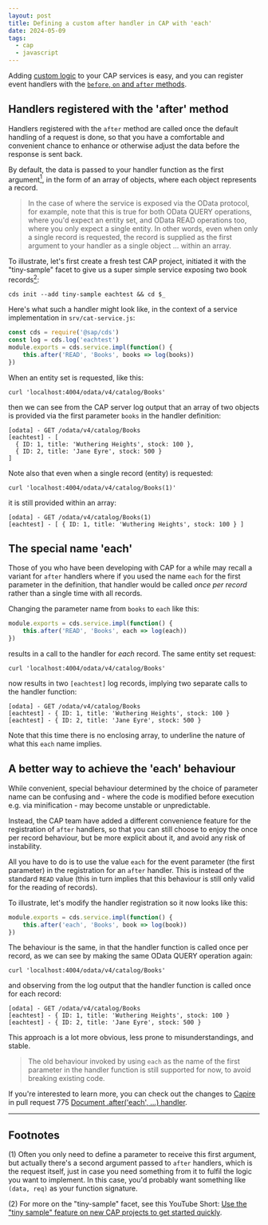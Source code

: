 ```yaml
---
layout: post
title: Defining a custom after handler in CAP with 'each'
date: 2024-05-09
tags:
  - cap
  - javascript
---
```

Adding [custom logic](https://cap.cloud.sap/docs/get-started/in-a-nutshell#adding-custom-logic) to your CAP services is easy, and you can register event handlers with the [`before`, `on` and `after` methods](https://cap.cloud.sap/docs/node.js/core-services#srv-on-before-after).

## Handlers registered with the 'after' method

Handlers registered with the `after` method are called once the default handling of a request is done, so that you have a comfortable and convenient chance to enhance or otherwise adjust the data before the response is sent back.

By default, the data is passed to your handler function as the first argument[<sup>1</sup>](#footnotes), in the form of an array of objects, where each object represents a record.

> In the case of where the service is exposed via the OData protocol, for example, note that this is true for both OData QUERY operations, where you'd expect an entity set, and OData READ operations too, where you only expect a single entity. In other words, even when only a single record is requested, the record is supplied as the first argument to your handler as a single object ... within an array.

To illustrate, let's first create a fresh test CAP project, initiated it with the "tiny-sample" facet to give us a super simple service exposing two book records[<sup>2</sup>](#footnotes):

```shell
cds init --add tiny-sample eachtest && cd $_
```

Here's what such a handler might look like, in the context of a service implementation in `srv/cat-service.js`:

```javascript
const cds = require('@sap/cds')
const log = cds.log('eachtest')
module.exports = cds.service.impl(function() {
    this.after('READ', 'Books', books => log(books))
})
```

When an entity set is requested, like this:

```shell
curl 'localhost:4004/odata/v4/catalog/Books'
```

then we can see from the CAP server log output that an array of two objects is provided via the first parameter `books` in the handler definition:

```log
[odata] - GET /odata/v4/catalog/Books
[eachtest] - [
  { ID: 1, title: 'Wuthering Heights', stock: 100 },
  { ID: 2, title: 'Jane Eyre', stock: 500 }
]
```

Note also that even when a single record (entity) is requested:

```shell
curl 'localhost:4004/odata/v4/catalog/Books(1)'
```

it is still provided within an array:

```log
[odata] - GET /odata/v4/catalog/Books(1)
[eachtest] - [ { ID: 1, title: 'Wuthering Heights', stock: 100 } ]
```

## The special name 'each' 

Those of you who have been developing with CAP for a while may recall a variant for `after` handlers where if you used the name `each` for the first parameter in the definition, that handler would be called _once per record_ rather than a single time with all records.

Changing the parameter name from `books` to `each` like this:

```javascript
module.exports = cds.service.impl(function() {
    this.after('READ', 'Books', each => log(each))
})
```

results in a call to the handler for _each_ record. The same entity set request:

```shell
curl 'localhost:4004/odata/v4/catalog/Books'
```

now results in two `[eachtest]` log records, implying two separate calls to the handler function:

```log
[odata] - GET /odata/v4/catalog/Books
[eachtest] - { ID: 1, title: 'Wuthering Heights', stock: 100 }
[eachtest] - { ID: 2, title: 'Jane Eyre', stock: 500 }
```

Note that this time there is no enclosing array, to underline the nature of what this `each` name implies.

## A better way to achieve the 'each' behaviour

While convenient, special behaviour determined by the choice of parameter name can be confusing and - where the code is modified before execution e.g. via minification - may become unstable or unpredictable.

Instead, the CAP team have added a different convenience feature for the registration of `after` handlers, so that you can still choose to enjoy the once per record behaviour, but be more explicit about it, and avoid any risk of instability.

All you have to do is to use the value `each` for the event parameter (the first parameter) in the registration for an `after` handler. This is instead of the standard `READ` value (this in turn implies that this behaviour is still only valid for the reading of records).

To illustrate, let's modify the handler registration so it now looks like this:

```javascript
module.exports = cds.service.impl(function() {
    this.after('each', 'Books', book => log(book))
})
```

The behaviour is the same, in that the handler function is called once per record, as we can see by making the same OData QUERY operation again:

```shell
curl 'localhost:4004/odata/v4/catalog/Books'
```

and observing from the log output that the handler function is called once for each record:

```log
[odata] - GET /odata/v4/catalog/Books
[eachtest] - { ID: 1, title: 'Wuthering Heights', stock: 100 }
[eachtest] - { ID: 2, title: 'Jane Eyre', stock: 500 }
```

This approach is a lot more obvious, less prone to misunderstandings, and stable.

> The old behaviour invoked by using `each` as the name of the first parameter in the handler function is still supported for now, to avoid breaking existing code.

If you're interested to learn more, you can check out the changes to [Capire](https://cap.cloud.sap/docs/) in pull request 775 [Document .after('each', ...) handler](https://github.com/cap-js/docs/pull/775).

---
<a name="footnotes"></a>
## Footnotes

(1) Often you only need to define a parameter to receive this first argument, but actually there's a second argument passed to `after` handlers, which is the request itself, just in case you need something from it to fulfil the logic you want to implement. In this case, you'd probably want something like `(data, req)` as your function signature.

(2) For more on the "tiny-sample" facet, see this YouTube Short: [Use the "tiny sample" feature on new CAP projects to get started quickly](https://www.youtube.com/shorts/yrzcoU6Ge3k).
